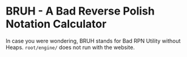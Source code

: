 # BRUH - A Bad Reverse Polish Notation Calculator
In case you were wondering, BRUH stands for Bad RPN Utility without Heaps. ``root/engine/`` does not run with the website.
